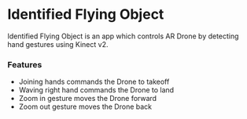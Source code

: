 # Identified Flying Object

Identified Flying Object is an app which controls AR Drone by detecting hand gestures using Kinect v2.

### Features

- Joining hands commands the Drone to takeoff
- Waving right hand commands the Drone to land
- Zoom in gesture moves the Drone forward
- Zoom out gesture moves the Drone back